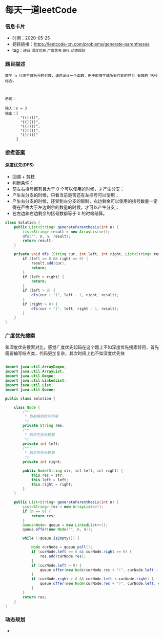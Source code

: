# 每天一道leetCode

### 信息卡片

- 时间：2020-05-25
- 题目链接：https://leetcode-cn.com/problems/generate-parentheses
- tag：`递归` `深度优先` `广度优先` `DFS` `动态规划`

### 题目描述

```
数字 n 代表生成括号的对数，请你设计一个函数，用于能够生成所有可能的并且 有效的 括号组合。

 

示例：

输入：n = 3
输出：[
       "((()))",
       "(()())",
       "(())()",
       "()(())",
       "()()()"
     ]

```

### [参考答案](https://leetcode-cn.com/problems/generate-parentheses/solution/hui-su-suan-fa-by-liweiwei1419/)

#### 深度优先(DFS)
- 回溯 + 剪枝
- 判断条件：
- 前左右括号都有且大于 0 个可以使用的时候，才产生分支；
- 产生左分支的时候，只看当前是否还有左括号可以使用；
- 产生右分支的时候，还受到左分支的限制，右边剩余可以使用的括号数量一定得在严格大于左边剩余的数量的时候，才可以产生分支；
- 在左边和右边剩余的括号数都等于 0 的时候结算。

```java
class Solution {
    public List<String> generateParenthesis(int n) {
        List<String> result = new ArrayList<>();
        dfs("", n, n, result);
        return result;
    }

    private void dfs (String cur, int left, int right, List<String> result) {
        if (left == 0 && right == 0) {
            result.add(cur);
            return;
        }
        if (left > right) {
            return;
        }
        if (left > 0) {
            dfs(cur + "(", left - 1, right, result);
        }
        if (right > 0) {
            dfs(cur + ")", left, right - 1, result);
        }
    }
}
```

### 广度优先搜索
和深度优先搜索对比，感觉广度优先起码在这个题上不如深度优先搜索好用，首先需要编写结点类，代码更加复杂，其次时间上也不如深度优先快

```java

import java.util.ArrayDeque;
import java.util.ArrayList;
import java.util.Deque;
import java.util.LinkedList;
import java.util.List;
import java.util.Queue;

public class Solution {

    class Node {
        /**
         * 当前得到的字符串
         */
        private String res;
        /**
         * 剩余左括号数量
         */
        private int left;
        /**
         * 剩余右括号数量
         */
        private int right;

        public Node(String str, int left, int right) {
            this.res = str;
            this.left = left;
            this.right = right;
        }
    }

    public List<String> generateParenthesis(int n) {
        List<String> res = new ArrayList<>();
        if (n == 0) {
            return res;
        }
        Queue<Node> queue = new LinkedList<>();
        queue.offer(new Node("", n, n));

        while (!queue.isEmpty()) {

            Node curNode = queue.poll();
            if (curNode.left == 0 && curNode.right == 0) {
                res.add(curNode.res);
            }
            if (curNode.left > 0) {
                queue.offer(new Node(curNode.res + "(", curNode.left - 1, curNode.right));
            }
            if (curNode.right > 0 && curNode.left < curNode.right) {
                queue.offer(new Node(curNode.res + ")", curNode.left, curNode.right - 1));
            }
        }
        return res;
    }
}
```

### 动态规划
-
```java

```
